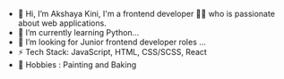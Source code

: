 - 👋 Hi, I’m Akshaya Kini, I'm a frontend developer 👨‍💻 who is passionate about web applications.
- 🌱 I’m currently learning Python...
- 💞️ I’m looking for Junior frontend developer roles ...
- ⚡ Tech Stack: JavaScript, HTML, CSS/SCSS, React
- 💬 Hobbies : Painting and Baking

<!---
akshkin/akshkin is a ✨ special ✨ repository because its `README.md` (this file) appears on your GitHub profile.
You can click the Preview link to take a look at your changes.
--->
